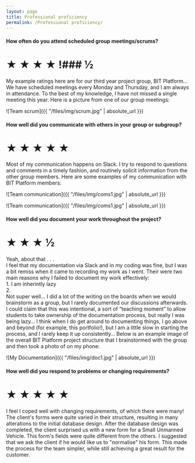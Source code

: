```yaml
---
layout: page
title: Professional proficiency
permalink: /Professional proficiency/
---
```


#### How often do you attend scheduled group meetings/scrums?  
  
# ★ ★ ★ ★ !### ½
  
My example ratings here are for our third year project group, BIT Platform… We have scheduled meetings every Monday and Thursday, and I am always in attendance. To the best of my knowledge, I have not missed a single meeting this year. Here is a picture from one of our group meetings:  
  
![Team scrum]({{ "/files/img/scrum.jpg" | absolute_url }})  
  
#### How well did you communicate with others in your group or subgroup?  
  
# ★ ★ ★ ★ ★  
  
Most of my communication happens on Slack. I try to respond to questions and comments in a timely fashion, and routinely solicit information from the other group members. Here are some examples of my communication with BIT Platform members:  
  
![Team communication]({{ "/files/img/coms1.jpg" | absolute_url }}) 
  

![Team communication]({{ "/files/img/coms1.jpg" | absolute_url }}) 
  
#### How well did you document your work throughout the project?  
  
# ★ ★ ★ ½ 
  
Yeah, about that . . .  
I feel that my documentation via Slack and in my coding was fine, but I was a bit remiss when it came to recording my work as I went. Their were two main reasons why I failed to document my work effectively:  
    1.  I am inherintly lazy  
    2.   
Not super well… I did a lot of the writing on the boards when we would brainstorm as a group, but I rarely documented our discussions afterwards. I could claim that this was intentional, a sort of “teaching moment” to allow students to take ownership of the documentation process, but really I was being lazy…
I think when I do get around to documenting things, I go above and beyond (for example, this portfolio!), but I am a little slow in starting the process, and I rarely keep it up consistently…
Below is an example image of the overall BIT Platform project structure that I brainstormed with the group and then took a photo of on my phone:  
  
![My Documentation]({{ "/files/img/doc1.jpg" | absolute_url }}) 

#### How well did you respond to problems or changing requirements?  
  
# ★ ★ ★ ★ ★  
  
I feel I coped well with changing requirements, of which there were many! The client's forms were quite varied in their structure, resulting in many alterations to the initial database design. After the database design was completed, the client surprised us with a new form for a Small Unmanned Vehicle. This form's fields were quite different from the others. I suggested that we ask the client if he would like us to "normalise" his form. This made the process for the team simpler, while still achieving a great result for the customer.  
  
